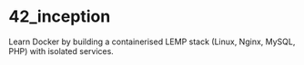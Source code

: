 # 42_inception
Learn Docker by building a containerised LEMP stack (Linux, Nginx, MySQL, PHP) with isolated services.
